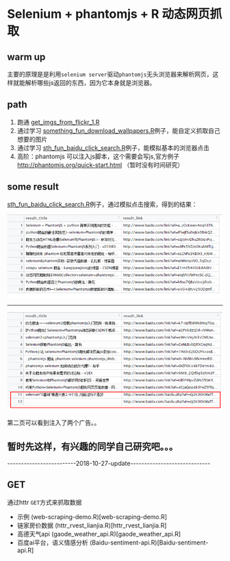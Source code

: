 # Selenium + phantomjs + R 动态网页抓取

## warm up

主要的原理是是利用`selenium server`驱动`phantomjs`无头浏览器来解析网页，这样就能解析哪些js返回的东西，因为它本身就是浏览器。

## path

1. 跑通 [get_imgs_from_flickr_1.R](get_imgs_from_flickr_1.R)
2. 通过学习 [something_fun_download_wallpapers.R](something_fun_download_wallpapers.R)例子，能自定义抓取自己想要的图片
3. 通过学习 [sth_fun_baidu_click_search.R](sth_fun_baidu_click_search.R)例子，能模拟基本的浏览器点击
4. 高阶：phantomjs 可以注入js脚本，这个需要会写js,官方例子 <http://phantomjs.org/quick-start.html> （暂时没有时间研究）

## some result

[sth_fun_baidu_click_search.R](sth_fun_baidu_click_search.R)例子，通过模拟点击搜索，得到的结果：

![img_1](baidu_scrap_1.png)
<hr>

![img_2](baidu_scrap_2.png)

第二页可以看到注入了两个广告。。

## 暂时先这样，有兴趣的同学自己研究吧。。。

-------------------------2018-10-27-update-----------------------------

## GET

通过httr `GET`方式来抓取数据

- 示例 (web-scraping-demo.R)[web-scraping-demo.R]
- 链家房价数据 (httr_rvest_lianjia.R)[httr_rvest_lianjia.R]
- 高德天气api (gaode_weather_api.R)[gaode_weather_api.R]
- 百度ai平台，语义情感分析 (Baidu-sentiment-api.R)[Baidu-sentiment-api.R]
